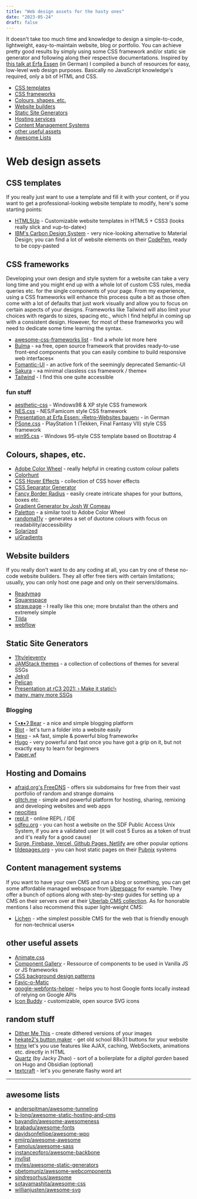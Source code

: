 ```yaml
---
title: "Web design assets for the hasty ones"
date: "2023-05-24"
draft: false
---
```


It doesn't take too much time and knowledge to design a simple-to-code, lightweight, easy-to-maintain website, blog or portfolio. You can achieve pretty good results by simply using some CSS framework and/or static sie generator and following along their respective documentations.
Inspired by [this talk at Erfa Essen](https://media.ccc.de/v/petitfoo-webseiten-bauen) (in German) I compiled a bunch of resources for easy, low-level web design purposes. Basically no JavaScript knowledge's required, only a bit of HTML and CSS.

- [CSS templates](#css-templates)
- [CSS frameworks](#css-frameworks)
- [Colours, shapes, etc.](#colours-shapes-etc)
- [Website builders](#website-builders)
- [Static Site Generators](#static-site-generators)
- [Hosting services](#hosting-and-domains)
- [Content Management Systems](#content-management-systems)
- [other useful assets](#other-useful-assets)
- [Awesome Lists](#some-awesome-lists)

# Web design assets

## CSS templates

If you really just want to use a template and fill it with your content, or if you want to get a professional-looking website template to modify, here's some starting points:

- [HTML5Up](https://html5up.net/) - Customizable website templates in HTML5 + CSS3 (looks really slick and »up-to-date«)
- [IBM's Carbon Design System](https://www.carbondesignsystem.com/developing/frameworks/vanilla/) - very nice-looking alternative to Material Design; you can find a lot of website elements on their [CodePen](https://codepen.io/collection/XqRbEz/), ready to be copy-pasted
<!-- * [Creative Tim's free Bootstrap themes](https://www.creative-tim.com/bootstrap-themes/free/) -->

## CSS frameworks

Developing your own design and style system for a website can take a very long time and you might end up with a whole lot of custom CSS rules, media queries etc. for the single components of your page. From my experience, using a CSS frameworks will enhance this process quite a bit as those often come with a lot of defaults that just work visually and allow you to focus on certain aspects of your designs. Frameworks like Tailwind will also limit your choices with regards to sizes, spacing etc., which I find helpful in coming up with a consistent design. However, for most of these frameworks you will need to dedicate some time learning the syntax.

- [awesome-css-frameworks list](https://github.com/troxler/awesome-css-frameworks) - find a whole lot more here
- [Bulma](https://bulma.io/) - »a free, open source framework that provides ready-to-use front-end components that you can easily combine to build responsive web interfaces«
- [Fomantic-UI](https://github.com/fomantic/Fomantic-UI/) - an active fork of the seemingly deprecated Semantic-UI
- [Sakura](https://oxal.org/projects/sakura/) - »a minimal classless css framework / theme«
- [Tailwind](https://tailwindcss.com/) - I find this one quite accessible

### fun stuff

- [aesthetic-css](https://github.com/torch2424/aesthetic-css/) - Windows98 & XP style CSS framework
- [NES.css](https://github.com/nostalgic-css/NES.css/) - NES/Famicom style CSS framework
- [Presentation at Erfa Essen: ›Retro-Websites bauen‹](https://media.ccc.de/v/petitfoo-4241-retro-websites-bauen) - in German
- [PSone.css](https://github.com/98mprice/PSone.css/) - PlayStation 1 (Tekken, Final Fantasy VII) style CSS framework
- [win95.css](https://github.com/AlexBSoft/win95.css/) - Windows 95-style CSS template based on Bootstrap 4

## Colours, shapes, etc.

- [Adobe Color Wheel](https://color.adobe.com/create/color-wheel/) - really helpful in creating custom colour pallets
- [Colorhunt](https://colorhunt.co/)
- [CSS Hover Effects](https://ianlunn.github.io/Hover/) - collection of CSS hover effects
- [CSS Separator Generator](https://wweb.dev/resources/css-separator-generator/)
- [Fancy Border Radius](https://9elements.github.io/fancy-border-radius/) - easily create intricate shapes for your buttons, boxes etc.
- [Gradient Generator by Josh W Comeau](https://www.joshwcomeau.com/gradient-generator/)
- [Paletton](http://paletton.com/) - a similar tool to Adobe Color Wheel
- [randoma11y](https://randoma11y.com/) - generates a set of duotone colours with focus on readability/accessibility
- [Solarized](https://ethanschoonover.com/solarized/)
- [uiGradients](https://uigradients.com/)

## Website builders

If you really don't want to do any coding at all, you can try one of these no-code website builders. They all offer free tiers with certain limitations; usually, you can only host one page and only on their servers/domains.

- [Readymag](https://readymag.com/)
- [Squarespace](https://squarespace.com)
- [straw.page](https://straw.page) - I really like this one; more brutalist than the others and extremely simple
- [Tilda](https://tilda.cc/)
- [webflow](https://webflow.com/)

## Static Site Generators

- [11ty/eleventy](https://www.11ty.dev/)
- [JAMStack themes](https://jamstackthemes.dev/) - a collection of collections of themes for several SSGs
- [Jekyll](https://jekyllrb.com/)
- [Pelican](https://docs.getpelican.com/)
- [Presentation at rC3 2021: › Make it static!‹](https://media.ccc.de/v/rc3-2021-cwtv-343-make-it-static)
- [many, many more SSGs](https://jamstack.org/generators/)

### Blogging

- [ʕ•ᴥ•ʔ Bear](https://bearblog.dev/) - a nice and simple blogging platform
- [Blot](https://blot.im/) - let's turn a folder into a website easily
- [Hexo](https://hexo.io/) - »A fast, simple & powerful blog framework«
- [Hugo](https://github.com/gohugoio/hugo/) - very powerful and fast once you have got a grip on it, but not exactly easy to learn for beginners
- [Paper.wf](https://paper.wf/)

## Hosting and Domains

- [afraid.org's FreeDNS](https://freedns.afraid.org/) - offers six subdomains for free from their vast portfolio of random and strange domains
- [glitch.me](https://glitch.com/features/) - simple and powerful platform for hosting, sharing, remixing and developing websites and web apps
- [neocities](https://neocities.org)
- [repl.it](https://replit.com/) - online REPL / IDE
- [sdfeu.org](https://sdfeu.org/w/tutorials:building_a_website) - you can host a website on the SDF Public Access Unix System, if you are a validated user (it will cost 5 Euros as a token of trust and it's really for a good cause)
- [Surge, Firebase, Vercel, Github Pages, Netlify](https://dev.to/afozbek/5-ways-to-host-your-applications-4d77/) are other popular options
- [tildepages.org](https://tildepages.org/) - you can host static pages on their [Pubnix](https://projectsegfau.lt/pubnix/faq) systems

## Content management systems

If you want to have your own CMS and run a blog or something, you can get some affordable managed webspace from [Uberspace](https://uberspace.de) for example. They offer a bunch of options along with step-by-step guides for setting up a CMS on their servers over at their [Uberlab CMS collection](https://lab.uberspace.de/tags/cms/). As for honorable mentions I also recommend this super light-weight CMS:

- [Lichen](https://lichen.sensorstation.co/) - »the simplest possible CMS for the web that is friendly enough for non-technical users«

## other useful assets

- [Animate.css](https://animate.style/)
- [Component Gallery](https://component.gallery/) - Ressource of components to be used in Vanilla JS or JS frameworks
- [CSS background design patterns](https://www.magicpattern.design/tools/css-backgrounds/)
- [Favic-o-Matic](https://favicomatic.com/)
- [google-webfonts-helper](https://google-webfonts-helper.herokuapp.com/fonts/) - helps you to host Google fonts locally instead of relying on Google APIs
- [Icon Buddy](https://iconbuddy.app) - customizable, open source SVG icons

## random stuff

- [Dither Me This](https://hekate2.github.io/buttonmaker/) - create dithered versions of your images
- [hekate2's button maker](https://hekate2.github.io/buttonmaker/) - get old school 88x31 buttons for your website
- [htmx](https://htmx.org) let's you use features like AJAX, caching, WebSockets, animations etc. directly in HTML
- [Quartz](https://quartz.jzhao.xyz/) (by Jacky Zhao) - sort of a boilerplate for a _digital garden_ based on Hugo and Obsidian (optional)
- [textcraft](https://textcraft.net/) - let's you generate flashy word art

---

## awesome lists

- [anderspitman/awesome-tunneling](https://github.com/anderspitman/awesome-tunneling)
- [b-long/awesome-static-hosting-and-cms](https://github.com/b-long/awesome-static-hosting-and-cms)
- [bayandin/awesome-awesomeness](https://github.com/bayandin/awesome-awesomeness)
- [brabadu/awesome-fonts](https://github.com/brabadu/awesome-fonts)
- [davidsonfellipe/awesome-wpo](https://github.com/davidsonfellipe/awesome-wpo)
- [emijrp/awesome-awesome](https://github.com/emijrp/awesome-awesome)
- [Famolus/awesome-sass](https://github.com/Famolus/awesome-sass)
- [instanceofpro/awesome-backbone](https://github.com/sadcitizen/awesome-backbone)
- [jnv/list](https://github.com/jnv/lists)
- [myles/awesome-static-generators](https://github.com/myles/awesome-static-generators)
- [obetomuniz/awesome-webcomponents](https://github.com/obetomuniz/awesome-webcomponents)
- [sindresorhus/awesome](https://github.com/sindresorhus/awesome)
- [sotayamashita/awesome-css](https://github.com/sotayamashita/awesome-css)
- [willianjusten/awesome-svg](https://github.com/willianjusten/awesome-svg)
